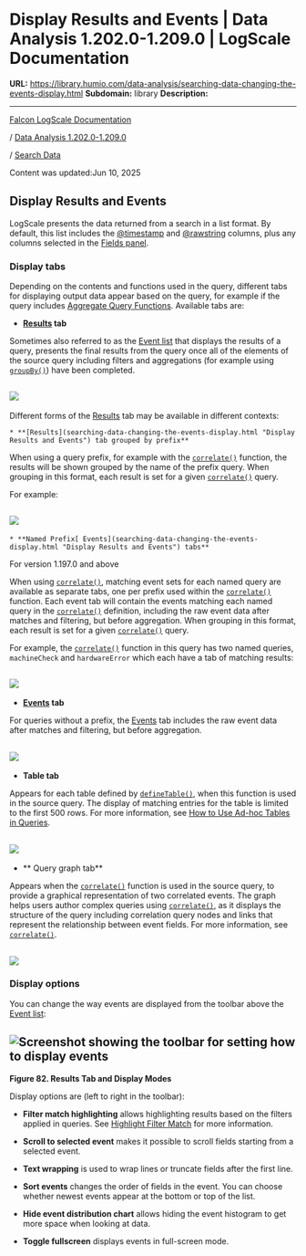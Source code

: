 # Display Results and Events | Data Analysis 1.202.0-1.209.0 | LogScale Documentation

**URL:** https://library.humio.com/data-analysis/searching-data-changing-the-events-display.html
**Subdomain:** library
**Description:** 

---

[Falcon LogScale Documentation](https://library.humio.com)

/ [Data Analysis 1.202.0-1.209.0](data-analysis-docs.html)

/ [Search Data](searching-data.html)

Content was updated:Jun 10, 2025

## Display Results and Events

LogScale presents the data returned from a search in a list format. By default, this list includes the [@timestamp](searching-data-event-fields.html#searching-data-event-fields-metadata-timestamp) and [@rawstring](searching-data-event-fields.html#searching-data-event-fields-metadata-rawstring) columns, plus any columns selected in the [Fields panel](searching-data-displaying-fields.html "Display Fields"). 

### Display tabs

Depending on the contents and functions used in the query, different tabs for displaying output data appear based on the query, for example if the query includes [Aggregate Query Functions](functions-aggregate.html "Aggregate Query Functions"). Available tabs are: 

  * **[Results](searching-data-changing-the-events-display.html "Display Results and Events") tab**

Sometimes also referred to as the [Event list](searching-data-changing-the-events-display.html "Display Results and Events") that displays the results of a query, presents the final results from the query once all of the elements of the source query including filters and aggregations (for example using [`groupBy()`](functions-groupby.html "groupBy\(\)")) have been completed. 

![](images/ui/search-results-tab.png)  
---  
  
Different forms of the [Results](searching-data-changing-the-events-display.html "Display Results and Events") tab may be available in different contexts: 

    * **[Results](searching-data-changing-the-events-display.html "Display Results and Events") tab grouped by prefix**

When using a query prefix, for example with the [`correlate()`](functions-correlate.html "correlate\(\)") function, the results will be shown grouped by the name of the prefix query. When grouping in this format, each result is set for a given [`correlate()`](functions-correlate.html "correlate\(\)") query. 

For example: 

![](images/ui/search-results-tab-named-prefix.png)  
---  
  
    * **Named Prefix[ Events](searching-data-changing-the-events-display.html "Display Results and Events") tabs**

For version 1.197.0 and above

When using [`correlate()`](functions-correlate.html "correlate\(\)"), matching event sets for each named query are available as separate tabs, one per prefix used within the [`correlate()`](functions-correlate.html "correlate\(\)") function. Each event tab will contain the events matching each named query in the [`correlate()`](functions-correlate.html "correlate\(\)") definition, including the raw event data after matches and filtering, but before aggregation. When grouping in this format, each result is set for a given [`correlate()`](functions-correlate.html "correlate\(\)") query. 

For example, the [`correlate()`](functions-correlate.html "correlate\(\)") function in this query has two named queries, `machineCheck` and `hardwareError` which each have a tab of matching results: 

![](images/ui/search-results-tab-named-events.png)  
---  
  
  * **[Events](searching-data-changing-the-events-display.html "Display Results and Events") tab**

For queries without a prefix, the [Events](searching-data-changing-the-events-display.html "Display Results and Events") tab includes the raw event data after matches and filtering, but before aggregation. 

![](images/ui/search-events-tab.png)  
---  
  
  * **Table tab**

Appears for each table defined by [`defineTable()`](functions-definetable.html "defineTable\(\)"), when this function is used in the source query. The display of matching entries for the table is limited to the first 500 rows. For more information, see [How to Use Ad-hoc Tables in Queries](query-joins-methods-adhoc-tables.html#query-joins-methods-adhoc-tables-query "How to Use Ad-hoc Tables in Queries"). 

![](images/ui/search-table-tab.png)  
---  
  
  * ** Query graph tab**

Appears when the [`correlate()`](functions-correlate.html "correlate\(\)") function is used in the source query, to provide a graphical representation of two correlated events. The graph helps users author complex queries using [`correlate()`](functions-correlate.html "correlate\(\)"), as it displays the structure of the query including correlation query nodes and links that represent the relationship between event fields. For more information, see [`correlate()`](functions-correlate.html "correlate\(\)"). 

![](images/ui/search-graph-tab.png)  
---  
  



### Display options

You can change the way events are displayed from the toolbar above the [Event list](searching-data-changing-the-events-display.html "Display Results and Events"): 

![Screenshot showing the toolbar for setting how to display events](images/search-data/events-display.png)  
---  
  
**Figure 82. Results Tab and Display Modes**

  


Display options are (left to right in the toolbar): 

  * **Filter match highlighting** allows highlighting results based on the filters applied in queries. See [Highlight Filter Match](searching-data-filter-highlighting.html "Filter Match Highlighting") for more information. 

  * **Scroll to selected event** makes it possible to scroll fields starting from a selected event. 

  * **Text wrapping** is used to wrap lines or truncate fields after the first line. 

  * **Sort events** changes the order of fields in the event. You can choose whether newest events appear at the bottom or top of the list. 

  * **Hide event distribution chart** allows hiding the event histogram to get more space when looking at data. 

  * **Toggle fullscreen** displays events in full-screen mode.
